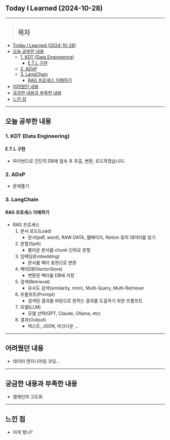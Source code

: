 ## Today I Learned (2024-10-28)
---
> ## 목차
- [Today I Learned (2024-10-28)](#today-i-learned-2024-10-28)
- [오늘 공부한 내용](#오늘-공부한-내용)
  - [1. KDT (Data Engineering)](#1-kdt-data-engineering)
    - [E.T.L 구현](#etl-구현)
  - [2. ADsP](#2-adsp)
  - [3. LangChain](#3-langchain)
    - [RAG 프로세스 이해하기](#rag-프로세스-이해하기)
- [어려웠던 내용](#어려웠던-내용)
- [궁금한 내용과 부족한 내용](#궁금한-내용과-부족한-내용)
- [느낀 점](#느낀-점)
---

## 오늘 공부한 내용
### 1. KDT (Data Engineering)
#### E.T.L 구현
- 파이썬으로 간단히 DB에 접속 후 추출, 변환, 로드하였습니다.
  
### 2. ADsP
- 문제풀기

### 3. LangChain
#### RAG 프로세스 이해하기
- RAG 프로세스
    1. 문서 로드(Load)
        -  문서(pdf, word), RAW DATA, 웹페이지, Notion 등의 데이터를 읽기
    2. 분할(Split)
        - 불러온 문서를 chunk 단위로 분할
    3. 임베딩(Embedding)
        - 문서를 벡터 표현으로 변환
    4. 벡터DB(VectorStore)
        - 변환된 벡터를 DB에 저장
    5. 검색(Retrieval)
        - 유사도 검색(similarity, mmr), Multi-Query, Multi-Retriever
    6. 프롬프트(Prompt)
        - 검색된 결과를 바탕으로 원하는 결과를 도출하기 위한 프롬프트
    7. 모델(LLM)
        - 모델 선택(GPT, Claude, Ollama, etc)
    8. 결과(Output)
        - 텍스트, JSON, 마크다운 ...
---
## 어려웠던 내용
- 데이터 엔지니어링 코딩...
---
## 궁금한 내용과 부족한 내용
- 랭체인의 고도화
---
## 느낀 점
- 이게 맞나?

<!-- <img src="이미지 주소" width="100%" height="100%"/> -->

